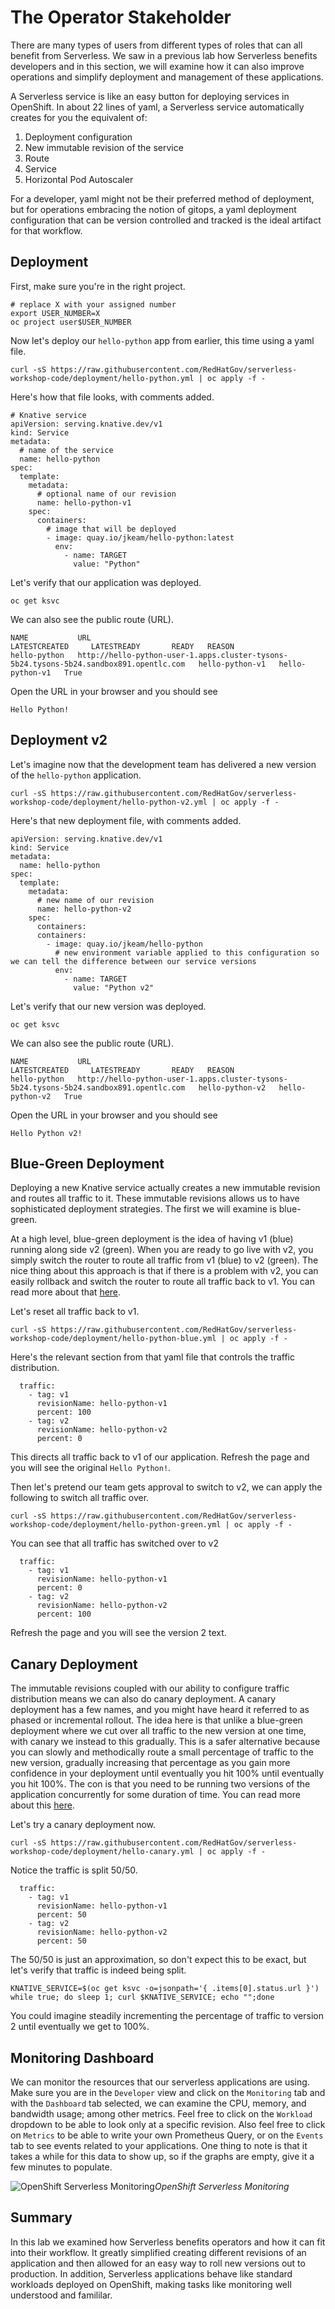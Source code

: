 # The Operator Stakeholder

There are many types of users from different types of roles that can all benefit from Serverless. We saw in a previous lab how Serverless benefits developers and in this section, we will examine how it can also improve operations and simplify deployment and management of these applications.

A Serverless service is like an easy button for deploying services in OpenShift. In about 22 lines of yaml, a Serverless service automatically creates for you the equivalent of:

1. Deployment configuration
2. New immutable revision of the service
3. Route
4. Service
5. Horizontal Pod Autoscaler

For a developer, yaml might not be their preferred method of deployment, but for operations embracing the notion of gitops, a yaml deployment configuration that can be version controlled and tracked is the ideal artifact for that workflow.

## Deployment

First, make sure you're in the right project.

```
# replace X with your assigned number
export USER_NUMBER=X
oc project user$USER_NUMBER
```

Now let's deploy our `hello-python` app from earlier, this time using a yaml file.

```
curl -sS https://raw.githubusercontent.com/RedHatGov/serverless-workshop-code/deployment/hello-python.yml | oc apply -f -
```

Here's how that file looks, with comments added.

```
# Knative service
apiVersion: serving.knative.dev/v1
kind: Service
metadata:
  # name of the service
  name: hello-python
spec:
  template:
    metadata:
      # optional name of our revision
      name: hello-python-v1
    spec:
      containers:
        # image that will be deployed
        - image: quay.io/jkeam/hello-python:latest
          env:
            - name: TARGET
              value: "Python"
```

Let's verify that our application was deployed.

```
oc get ksvc
```

We can also see the public route (URL).

```
NAME           URL                                                                                      LATESTCREATED     LATESTREADY       READY   REASON
hello-python   http://hello-python-user-1.apps.cluster-tysons-5b24.tysons-5b24.sandbox891.opentlc.com   hello-python-v1   hello-python-v1   True
```

Open the URL in your browser and you should see

```
Hello Python!
```

## Deployment v2
Let's imagine now that the development team has delivered a new version of the `hello-python` application.

```
curl -sS https://raw.githubusercontent.com/RedHatGov/serverless-workshop-code/deployment/hello-python-v2.yml | oc apply -f -
```

Here's that new deployment file, with comments added.

```
apiVersion: serving.knative.dev/v1
kind: Service
metadata:
  name: hello-python
spec:
  template:
    metadata:
      # new name of our revision
      name: hello-python-v2
    spec:
      containers:
      containers:
        - image: quay.io/jkeam/hello-python
          # new environment variable applied to this configuration so we can tell the difference between our service versions
          env:
            - name: TARGET
              value: "Python v2"
```

Let's verify that our new version was deployed.

```
oc get ksvc
```

We can also see the public route (URL).

```
NAME           URL                                                                                      LATESTCREATED     LATESTREADY       READY   REASON
hello-python   http://hello-python-user-1.apps.cluster-tysons-5b24.tysons-5b24.sandbox891.opentlc.com   hello-python-v2   hello-python-v2   True
```

Open the URL in your browser and you should see

```
Hello Python v2!
```

## Blue-Green Deployment

Deploying a new Knative service actually creates a new immutable revision and routes all traffic to it.  These immutable revisions allows us to have sophisticated deployment strategies.  The first we will examine is blue-green.

At a high level, blue-green deployment is the idea of having v1 (blue) running along side v2 (green).  When you are ready to go live with v2, you simply switch the router to route all traffic from v1 (blue) to v2 (green).  The nice thing about this approach is that if there is a problem with v2, you can easily rollback and switch the router to route all traffic back to v1.  You can read more about that [here](https://martinfowler.com/bliki/BlueGreenDeployment.html).

Let's reset all traffic back to v1.

```
curl -sS https://raw.githubusercontent.com/RedHatGov/serverless-workshop-code/deployment/hello-python-blue.yml | oc apply -f -
```

Here's the relevant section from that yaml file that controls the traffic distribution.

```
  traffic:
    - tag: v1
      revisionName: hello-python-v1
      percent: 100
    - tag: v2
      revisionName: hello-python-v2
      percent: 0
```

This directs all traffic back to v1 of our application.  Refresh the page and you will see the original `Hello Python!`.

Then let's pretend our team gets approval to switch to v2, we can apply the following to switch all traffic over.

```
curl -sS https://raw.githubusercontent.com/RedHatGov/serverless-workshop-code/deployment/hello-python-green.yml | oc apply -f -
```

You can see that all traffic has switched over to v2

```
  traffic:
    - tag: v1
      revisionName: hello-python-v1
      percent: 0
    - tag: v2
      revisionName: hello-python-v2
      percent: 100

```

Refresh the page and you will see the version 2 text.

## Canary Deployment

The immutable revisions coupled with our ability to configure traffic distribution means we can also do canary deployment.  A canary deployment has a few names, and you might have heard it referred to as phased or incremental rollout.  The idea here is that unlike a blue-green deployment where we cut over all traffic to the new version at one time, with canary we instead to this gradually.  This is a safer alternative because you can slowly and methodically route a small percentage of traffic to the new version, gradually increasing that percentage as you gain more confidence in your deployment until eventually you hit 100% until eventually you hit 100%.  The con is that you need to be running two versions of the application concurrently for some duration of time.  You can read more about this [here](https://martinfowler.com/bliki/CanaryRelease.html).

Let's try a canary deployment now.

```
curl -sS https://raw.githubusercontent.com/RedHatGov/serverless-workshop-code/deployment/hello-canary.yml | oc apply -f -
```

Notice the traffic is split 50/50.

```
  traffic:
    - tag: v1
      revisionName: hello-python-v1
      percent: 50
    - tag: v2
      revisionName: hello-python-v2
      percent: 50

```

The 50/50 is just an approximation, so don't expect this to be exact, but let's verify that traffic is indeed being split.

```
KNATIVE_SERVICE=$(oc get ksvc -o=jsonpath='{ .items[0].status.url }')
while true; do sleep 1; curl $KNATIVE_SERVICE; echo "";done
```

You could imagine steadily incrementing the percentage of traffic to version 2 until eventually we get to 100%.


## Monitoring Dashboard
We can monitor the resources that our serverless applications are using.  Make sure you are in the `Developer` view and click on the `Monitoring` tab and with the `Dashboard` tab selected, we can examine the CPU, memory, and bandwidth usage; among other metrics.  Feel free to click on the `Workload` dropdown to be able to look only at a specific revision.  Also feel free to click on `Metrics` to be able to write your own Prometheus Query, or on the `Events` tab to see events related to your applications.  One thing to note is that it takes a while for this data to show up, so if the graphs are empty, give it a few minutes to populate.

![OpenShift Serverless Monitoring](images/serverless_monitoring.png)*OpenShift Serverless Monitoring*

## Summary
In this lab we examined how Serverless benefits operators and how it can fit into their workflow.  It greatly simplified creating different revisions of an application and then allowed for an easy way to roll new versions out to production.  In addition, Serverless applications behave like standard workloads deployed on OpenShift, making tasks like monitoring well understood and famililar.
